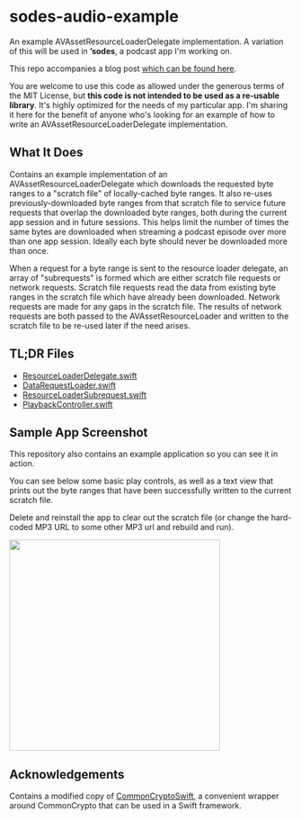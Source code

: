 # sodes-audio-example

An example AVAssetResourceLoaderDelegate implementation. A variation of this will be used in **’sodes**, a podcast app I'm working on.

This repo accompanies a blog post [which can be found here](http://blog.jaredsinclair.com/post/149892449150/avassetresourceloaderdelegate).

You are welcome to use this code as allowed under the generous terms of the MIT License, but **this code is not intended to be used as a re-usable library**. It's highly optimized for the needs of my particular app. I'm sharing it here for the benefit of anyone who's looking for an example of how to write an AVAssetResourceLoaderDelegate implementation.

## What It Does

Contains an example implementation of an AVAssetResourceLoaderDelegate which downloads the requested byte ranges to a "scratch file" of locally-cached byte ranges. It also re-uses previously-downloaded byte ranges from that scratch file to service future requests that overlap the downloaded byte ranges, both during the current app session and in future sessions. This helps limit the number of times the same bytes are downloaded when streaming a podcast episode over more than one app session. Ideally each byte should never be downloaded more than once.

When a request for a byte range is sent to the resource loader delegate, an array of "subrequests" is formed which are either scratch file requests or network requests. Scratch file requests read the data from existing byte ranges in the scratch file which have already been downloaded. Network requests are made for any gaps in the scratch file. The results of network requests are both passed to the AVAssetResourceLoader and written to the scratch file to be re-used later if the need arises.

## TL;DR Files

- [ResourceLoaderDelegate.swift](https://github.com/jaredsinclair/sodes-audio-example/blob/master/Sodes/SodesAudio/ResourceLoaderDelegate.swift)
- [DataRequestLoader.swift](https://github.com/jaredsinclair/sodes-audio-example/blob/master/Sodes/SodesAudio/DataRequestLoader.swift)
- [ResourceLoaderSubrequest.swift](https://github.com/jaredsinclair/sodes-audio-example/blob/master/Sodes/SodesAudio/ResourceLoaderSubrequest.swift)
- [PlaybackController.swift](https://github.com/jaredsinclair/sodes-audio-example/blob/master/Sodes/SodesAudio/PlaybackController.swift)

## Sample App Screenshot

This repository also contains an example application so you can see it in action.

You can see below some basic play controls, as well as a text view that prints out the byte ranges that have been successfully written to the current scratch file. 

Delete and reinstall the app to clear out the scratch file (or change the hard-coded MP3 URL to some other MP3 url and rebuild and run).

<img src="https://raw.githubusercontent.com/jaredsinclair/sodes-audio-example/master/screenshot.png" width="375">

## Acknowledgements

Contains a modified copy of [CommonCryptoSwift](https://github.com/onmyway133/Arcane), a convenient wrapper around CommonCrypto that can be used in a Swift framework.
